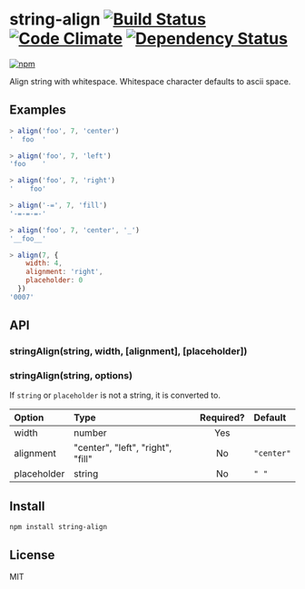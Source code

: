 # string-align [![Build Status][travis-badge]][travis] [![Code Climate][codeclimate-badge]][codeclimate] [![Dependency Status][david-badge]][david]

[![npm](https://nodei.co/npm/string-align.png)](https://nodei.co/npm/string-align/)

[travis]: https://travis-ci.org/eush77/string-align
[travis-badge]: https://travis-ci.org/eush77/string-align.svg
[codeclimate]: https://codeclimate.com/github/eush77/string-align
[codeclimate-badge]: https://codeclimate.com/github/eush77/string-align/badges/gpa.svg
[david]: https://david-dm.org/eush77/string-align
[david-badge]: https://david-dm.org/eush77/string-align.png

Align string with whitespace. Whitespace character defaults to ascii space.

## Examples

```js
> align('foo', 7, 'center')
'  foo  '

> align('foo', 7, 'left')
'foo    '

> align('foo', 7, 'right')
'    foo'

> align('-=', 7, 'fill')
'-=-=-=-'

> align('foo', 7, 'center', '_')
'__foo__'

> align(7, {
    width: 4,
    alignment: 'right',
    placeholder: 0
  })
'0007'
```

## API

### stringAlign(string, width, [alignment], [placeholder])

### stringAlign(string, options)

If `string` or `placeholder` is not a string, it is converted to.

| Option      | Type                               | Required? | Default    |
| :---------- | :--------------------------------- | :-------: | :--------- |
| width       | number                             | Yes       |            |
| alignment   | "center", "left", "right", "fill"  | No        | `"center"` |
| placeholder | string                             | No        | `" "`      |

## Install

```shell
npm install string-align
```

## License

MIT